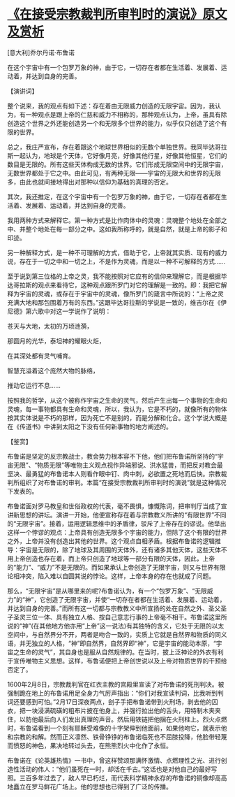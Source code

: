 # [《在接受宗教裁判所审判时的演说》原文及赏析](https://www.vrrw.net/wx/14677.html)

[意大利]乔尔丹诺·布鲁诺

在这个宇宙中有一个包罗万象的神，由于它，一切存在者都在生活着、发展着、运动着，并达到自身的完善。

【演讲词】

整个说来，我的观点有如下述：存在着由无限威力创造的无限宇宙。因为，我认为，有一种观点是跟上帝的仁慈和威力不相称的，那种观点认为，上帝，虽具有除创造这个世界之外还能创造另一个和无限多个世界的能力，似乎仅只创造了这个有限的世界。

总之，我庄严宣布，存在着跟这个地球世界相似的无数个单独世界。我同毕达哥拉斯一起认为，地球是个天体，它好像月亮，好像其他行星，好像其他恒星，它们的数目是无限的。所有这些天体构成无数的世界。它们形成无限空间中的无限宇宙，无数世界都处于它之中。由此可见，有两种无限——宇宙的无限大和世界的无限多，由此也就间接地得出对那种以信仰为基础的真理的否定。

其次，我还推定，在这个宇宙中有一个包罗万象的神，由于它，一切存在者都在生活着、发展着、运动着，并达到自身的完善。

我用两种方式来解释它。第一种方式是比作肉体中的灵魂：灵魂整个地处在全部之中、并整个地处在每一部分之中。这如我所称呼的，就是自然，就是上帝的影子和印迹。

另一种解释方式，是一种不可理解的方式，借助于它，上帝就其实质、现有的威力说，存在于一切之中和一切之上，不是作为灵魂，而是以一种不可解释的方式……

至于说到第三位格的上帝之灵，我不能按照对它应有的信仰来理解它，而是根据毕达哥拉斯的观点来看待它，这种观点跟所罗门对它的理解是一致的。即：我把它解释为宇宙的灵魂，或存在于宇宙中的灵魂，像所罗门的箴言中所说的：“上帝之灵充满大地和那包围着万有的东西。”这跟毕达哥拉斯的学说是一致的，维吉尔在《伊尼德》第六歌中对这一学说作了说明：

苍天与大地，太初的万顷涟漪，

那圆月的光华，泰坦神的耀眼火炬，

在其深处都有灵气哺育。

智慧充溢着这个庞然大物的脉络，

推动它运行不息……

按照我的哲学，从这个被称作宇宙之生命的灵气，然后产生出每一个事物的生命和灵魂，每一事物都具有生命和灵魂，所以，我认为，它是不朽的，就像所有的物体按其实体说是不朽的那样，因为死亡不是别的，而是分解和化合。这个学说大概是在《传道书》中讲到太阳之下没有任何新事物的地方阐述的。



【鉴赏】

布鲁诺是坚定的反宗教战士，教会势力根本容不下他，他们把布鲁诺所坚持的“宇宙无限”、“物质无限”等唯物主义观点视作异端邪说、洪水猛兽，而把反对教会最坚决、最勇猛的布鲁诺本人则看作眼中钉、肉中刺，必欲置之死地而后快。宗教裁判所组织了对布鲁诺的审判。本篇“在接受宗教裁判所审判时的演说”就是这种情况下发表的。

布鲁诺面对罗马教皇和世俗政权的代表，毫不畏惧，慷慨陈词，把审判厅当成了宣讲新思想的讲坛。演讲一开始，他便宣称存在着与宗教教义所讲的“有限世界”不同的“无限宇宙”。接着，运用逻辑思维中的矛盾律，驳斥了上帝存在的谬说。他举出这样一个悖谬的观点：上帝具有创造无限多个宇宙的能力，但除了这个有限的世界之外，上帝并没有创造出其他的世界。这个观点自相矛盾。根据布鲁诺的逻辑推导：宇宙是无限的，除了地球及其周围的天体外，还有诸多其他天体，这些天体不用上帝创造也存在着，而上帝只创造了地球等一部分有限的天体，因此，上帝的“能力”、“威力”不是无限的。而如果承认上帝创造了无限宇宙，则又与世界有限论相冲突，陷入难以自圆其说的悖论。这样，上帝本身的存在也就成了问题。

那么，“无限宇宙”是从哪里来的呢?布鲁诺认为，有一个“包罗万象”、“无限威力”的“神”，它创造了无限宇宙，并使“一切存在者都在生活着、发展着、运动着，并达到自身的完善。”而所有这一切都与宗教教义中所宣扬的处在自然之外、圣父圣子圣灵三位一体、具有独立人格、按自己意志行事的上帝毫不相干。布鲁诺这里所说的“神”(在其他地方他亦用“上帝”这一说法)有其独特的含义，它处于无限的以太空间中，与自然界分不开，两者是吻合一致的，实质上它就是自然界和物质的同义语，并无独立的人格，“神”即自然界，自然界即“神”，它是宇宙的能动本原，“宇宙之生命的灵气”，其自身也是服从自然规律的。在当时，披上泛神论的外衣有利于宣传唯物主义思想。这样，布鲁诺便把上帝创世说以及上帝对物质世界的干预给否定了。

1600年2月8日，宗教裁判官在红衣主教的宫殿里宣读了对布鲁诺的死刑判决。被强制跪在地上的布鲁诺用足全身力气厉声指出：“你们对我宣读判词，比我听到判词还要感到可怕。”2月17日深夜两点，刽子手把布鲁诺带到火刑场，剥去他的囚衣，把一块浸满硫磺的粗布片披在他身上，并强行拉出他的舌头，用特制木夹夹住，以防他最后向人们发出真理的声音。然后用铁链把他捆在火刑柱上。烈火点燃时，布鲁诺看到一个刻有耶稣受难像的十字架伸到他面前，如果他吻它，就表示他和宗教的和解。然而正义凛然、铁骨铮铮的布鲁诺临死也不屈膝投降，他脸带轻蔑而愤怒的神色，果决地转过头去，在熊熊烈火中化作了永恒。

布鲁诺在《论英雄热情》一书中，曾这样赞颂那满怀激情、点燃理性之光、进行创造性活动的伟人：“他们虽死在一时，却活在千古。”这话也是对他自己的最好写照。三百多年过去了，敌人早已朽烂，而代表科学精神永存的布鲁诺的铜像却高高地矗立在罗马鲜花广场上。他的思想也已得到了广泛的传播。

